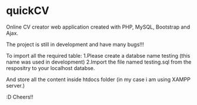 # quickCV
Online CV creator web application created with PHP, MySQL, Bootstrap and Ajax.

The project is still in development and have many bugs!!!

To import all the required table:
1.Please create a databse name testing (this name was used in development)
2.Import the file named testing.sql from the respositry to your localhost databse.

And store all the content inside htdocs folder (in my case i am using XAMPP server.)

:D Cheers!!
